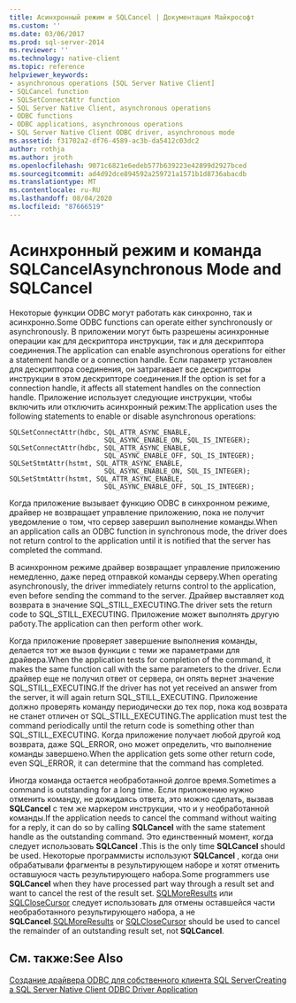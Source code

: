 ```yaml
---
title: Асинхронный режим и SQLCancel | Документация Майкрософт
ms.custom: ''
ms.date: 03/06/2017
ms.prod: sql-server-2014
ms.reviewer: ''
ms.technology: native-client
ms.topic: reference
helpviewer_keywords:
- asynchronous operations [SQL Server Native Client]
- SQLCancel function
- SQLSetConnectAttr function
- SQL Server Native Client, asynchronous operations
- ODBC functions
- ODBC applications, asynchronous operations
- SQL Server Native Client ODBC driver, asynchronous mode
ms.assetid: f31702a2-df76-4589-ac3b-da5412c03dc2
author: rothja
ms.author: jroth
ms.openlocfilehash: 9071c6821e6edeb577b639223e42899d2927bced
ms.sourcegitcommit: ad4d92dce894592a259721a1571b1d8736abacdb
ms.translationtype: MT
ms.contentlocale: ru-RU
ms.lasthandoff: 08/04/2020
ms.locfileid: "87666519"
---
```

# <a name="asynchronous-mode-and-sqlcancel"></a><span data-ttu-id="08a17-102">Асинхронный режим и команда SQLCancel</span><span class="sxs-lookup"><span data-stu-id="08a17-102">Asynchronous Mode and SQLCancel</span></span>
  <span data-ttu-id="08a17-103">Некоторые функции ODBC могут работать как синхронно, так и асинхронно.</span><span class="sxs-lookup"><span data-stu-id="08a17-103">Some ODBC functions can operate either synchronously or asynchronously.</span></span> <span data-ttu-id="08a17-104">В приложении могут быть разрешены асинхронные операции как для дескриптора инструкции, так и для дескриптора соединения.</span><span class="sxs-lookup"><span data-stu-id="08a17-104">The application can enable asynchronous operations for either a statement handle or a connection handle.</span></span> <span data-ttu-id="08a17-105">Если параметр установлен для дескриптора соединения, он затрагивает все дескрипторы инструкции в этом дескрипторе соединения.</span><span class="sxs-lookup"><span data-stu-id="08a17-105">If the option is set for a connection handle, it affects all statement handles on the connection handle.</span></span> <span data-ttu-id="08a17-106">Приложение использует следующие инструкции, чтобы включить или отключить асинхронный режим:</span><span class="sxs-lookup"><span data-stu-id="08a17-106">The application uses the following statements to enable or disable asynchronous operations:</span></span>  
  
```  
SQLSetConnectAttr(hdbc, SQL_ATTR_ASYNC_ENABLE,  
                        SQL_ASYNC_ENABLE_ON, SQL_IS_INTEGER);  
SQLSetConnectAttr(hdbc, SQL_ATTR_ASYNC_ENABLE,  
                        SQL_ASYNC_ENABLE_OFF, SQL_IS_INTEGER);  
SQLSetStmtAttr(hstmt, SQL_ATTR_ASYNC_ENABLE,  
                        SQL_ASYNC_ENABLE_ON, SQL_IS_INTEGER);  
SQLSetStmtAttr(hstmt, SQL_ATTR_ASYNC_ENABLE,  
                        SQL_ASYNC_ENABLE_OFF, SQL_IS_INTEGER);  
```  
  
 <span data-ttu-id="08a17-107">Когда приложение вызывает функцию ODBC в синхронном режиме, драйвер не возвращает управление приложению, пока не получит уведомление о том, что сервер завершил выполнение команды.</span><span class="sxs-lookup"><span data-stu-id="08a17-107">When an application calls an ODBC function in synchronous mode, the driver does not return control to the application until it is notified that the server has completed the command.</span></span>  
  
 <span data-ttu-id="08a17-108">В асинхронном режиме драйвер возвращает управление приложению немедленно, даже перед отправкой команды серверу.</span><span class="sxs-lookup"><span data-stu-id="08a17-108">When operating asynchronously, the driver immediately returns control to the application, even before sending the command to the server.</span></span> <span data-ttu-id="08a17-109">Драйвер выставляет код возврата в значение SQL_STILL_EXECUTING.</span><span class="sxs-lookup"><span data-stu-id="08a17-109">The driver sets the return code to SQL_STILL_EXECUTING.</span></span> <span data-ttu-id="08a17-110">Приложение может выполнять другую работу.</span><span class="sxs-lookup"><span data-stu-id="08a17-110">The application can then perform other work.</span></span>  
  
 <span data-ttu-id="08a17-111">Когда приложение проверяет завершение выполнения команды, делается тот же вызов функции с теми же параметрами для драйвера.</span><span class="sxs-lookup"><span data-stu-id="08a17-111">When the application tests for completion of the command, it makes the same function call with the same parameters to the driver.</span></span> <span data-ttu-id="08a17-112">Если драйвер еще не получил ответ от сервера, он опять вернет значение SQL_STILL_EXECUTING.</span><span class="sxs-lookup"><span data-stu-id="08a17-112">If the driver has not yet received an answer from the server, it will again return SQL_STILL_EXECUTING.</span></span> <span data-ttu-id="08a17-113">Приложение должно проверять команду периодически до тех пор, пока код возврата не станет отличен от SQL_STILL_EXECUTING.</span><span class="sxs-lookup"><span data-stu-id="08a17-113">The application must test the command periodically until the return code is something other than SQL_STILL_EXECUTING.</span></span> <span data-ttu-id="08a17-114">Когда приложение получает любой другой код возврата, даже SQL_ERROR, оно может определить, что выполнение команды завершено.</span><span class="sxs-lookup"><span data-stu-id="08a17-114">When the application gets some other return code, even SQL_ERROR, it can determine that the command has completed.</span></span>  
  
 <span data-ttu-id="08a17-115">Иногда команда остается необработанной долгое время.</span><span class="sxs-lookup"><span data-stu-id="08a17-115">Sometimes a command is outstanding for a long time.</span></span> <span data-ttu-id="08a17-116">Если приложению нужно отменить команду, не дожидаясь ответа, это можно сделать, вызвав **SQLCancel** с тем же маркером инструкции, что и у необработанной команды.</span><span class="sxs-lookup"><span data-stu-id="08a17-116">If the application needs to cancel the command without waiting for a reply, it can do so by calling **SQLCancel** with the same statement handle as the outstanding command.</span></span> <span data-ttu-id="08a17-117">Это единственный момент, когда следует использовать **SQLCancel** .</span><span class="sxs-lookup"><span data-stu-id="08a17-117">This is the only time **SQLCancel** should be used.</span></span> <span data-ttu-id="08a17-118">Некоторые программисты используют **SQLCancel** , когда они обрабатывали фрагменты в результирующем наборе и хотят отменить оставшуюся часть результирующего набора.</span><span class="sxs-lookup"><span data-stu-id="08a17-118">Some programmers use **SQLCancel** when they have processed part way through a result set and want to cancel the rest of the result set.</span></span> <span data-ttu-id="08a17-119">[SQLMoreResults](../../native-client-odbc-api/sqlmoreresults.md) или [SQLCloseCursor](../../native-client-odbc-api/sqlclosecursor.md) следует использовать для отмены оставшейся части необработанного результирующего набора, а не **SQLCancel**.</span><span class="sxs-lookup"><span data-stu-id="08a17-119">[SQLMoreResults](../../native-client-odbc-api/sqlmoreresults.md) or [SQLCloseCursor](../../native-client-odbc-api/sqlclosecursor.md) should be used to cancel the remainder of an outstanding result set, not **SQLCancel**.</span></span>  
  
## <a name="see-also"></a><span data-ttu-id="08a17-120">См. также:</span><span class="sxs-lookup"><span data-stu-id="08a17-120">See Also</span></span>  
 [<span data-ttu-id="08a17-121">Создание драйвера ODBC для собственного клиента SQL Server</span><span class="sxs-lookup"><span data-stu-id="08a17-121">Creating a SQL Server Native Client ODBC Driver Application</span></span>](creating-a-driver-application.md)  
  
  
